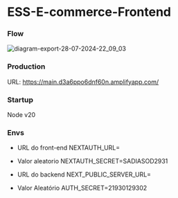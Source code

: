 # ESS-E-commerce-Frontend

### Flow
![diagram-export-28-07-2024-22_09_03](https://github.com/user-attachments/assets/7e95393a-51dd-4cab-816c-005f55dc3f0a)

### Production

URL: https://main.d3a6ppo6dnf60n.amplifyapp.com/

### Startup

Node v20

### Envs

- URL do front-end
NEXTAUTH_URL=
- Valor aleatorio
NEXTAUTH_SECRET=SADIASOD2931

- URL do backend
NEXT_PUBLIC_SERVER_URL=
- Valor Aleatório
AUTH_SECRET=21930129302
